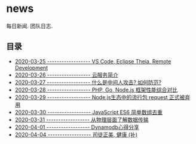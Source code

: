 # news

每日新闻. 团队日志.

## 目录

- [2020-03-25 ------------------ VS Code, Eclipse Theia, Remote Development][5]
- [2020-03-26 ------------------ 云服务简介][1]
- [2020-03-27 ------------------ 什么是中间人攻击? 如何防范?][2]
- [2020-03-28 ------------------ PHP, Go, Node.js 框架性能综合对比][3]
- [2020-03-29 ------------------ Node.js生态中的流行包 request 正式被弃用][4]
- [2020-03-30 ------------------ JavaScript ES6 简单数组去重][6]
- [2020-03-31 ------------------ 从物理层面了解数据传输][9]
- [2020-04-01 ------------------ Dynamodb心得分享][7]
- [2020-04-04 ------------------ 司徒正美, 健康 (补)][8]

[1]: 2020-03-26.md
[2]: 2020-03-27.md
[3]: 2020-03-28.md
[4]: 2020-03-29.md
[5]: 2020-03-25-vs-code-eclipse-theia.md
[6]: 2020-03-30-javascript-array-duplicate.md
[7]: 2020-04-01.md
[8]: 2020-04-04-rip.md
[9]: 2020-03-31-use-ip-to-communicate.md
